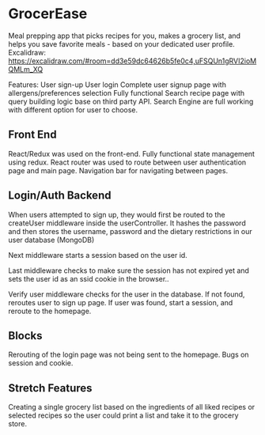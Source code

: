 # GrocerEase

Meal prepping app that picks recipes for you, makes a grocery list, and helps you save favorite meals - based on your dedicated user profile.
Excalidraw: https://excalidraw.com/#room=dd3e59dc64626b5fe0c4,uFSQUn1gRVI2ioMQMLm_XQ

Features:
User sign-up
User login
Complete user signup page with allergens/preferences selection
Fully functional Search recipe page with query building logic base on third party API.
Search Engine are full working with different option for user to choose.

## Front End

React/Redux was used on the front-end. Fully functional state management using redux.
React router was used to route between user authentication page and main page.
Navigation bar for navigating between pages.

## Login/Auth Backend

When users attempted to sign up, they would first be routed to the createUser middleware inside the userController. It hashes the password and then stores the username, password and the dietary restrictions in our user database (MongoDB)

Next middleware starts a session based on the user id.

Last middleware checks to make sure the session has not expired yet and sets the user id as an ssid cookie in the browser..

Verify user middleware checks for the user in the database. If not found, reroutes user to sign up page.
If user was found, start a session, and reroute to the homepage.

## Blocks

Rerouting of the login page was not being sent to the homepage.
Bugs on session and cookie.

## Stretch Features

Creating a single grocery list based on the ingredients of all liked recipes or selected recipes so the user could print a list and take it to the grocery store.
